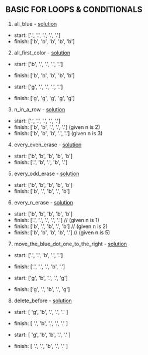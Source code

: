 ## BASIC FOR LOOPS & CONDITIONALS

1. all_blue - [solution](/_solutions/part2/all_blue.js)

  * start:  ['.', '.', '.', '.', '.']
  * finish: ['b', 'b', 'b', 'b', 'b']

2. all_first_color - [solution](/_solutions/part2/all_first_color.js)

  * start:  ['b', '.', '.', '.', '.']
  * finish: ['b', 'b', 'b', 'b', 'b']

  * start:  ['g', '.', '.', '.', '.']
  * finish: ['g', 'g', 'g', 'g', 'g']

3. n_in_a_row - [solution](/_solutions/part2/n_in_a_row.js)

  * start:  ['.', '.', '.', '.', '.']
  * finish: ['b', 'b', '.', '.', '.']  \(given n is 2)
  * finish: ['b', 'b', 'b', '.', '.']  \(given n is 3)

4. every_even_erase - [solution](/_solutions/part2/every_even_erase.js)

  * start:  ['b', 'b', 'b', 'b', 'b']
  * finish: ['.', 'b', '.', 'b', '.']
  
5. every_odd_erase - [solution](/_solutions/part2/every_odd_erase.js)

  * start:  ['b', 'b', 'b', 'b', 'b']
  * finish: ['b', '.', 'b', '.', 'b']
  
6. every_n_erase - [solution](/_solutions/part2/every_n_erase.js)

  * start:  ['b', 'b', 'b', 'b', 'b']
  * finish: ['.', '.', '.', '.', '.'] // (given n is 1)
  * finish: ['b', '.', 'b', '.', 'b'] // (given n is 2)
  * finish: ['b', 'b', 'b', 'b', '.'] // (given n is 5)

7. move_the_blue_dot_one_to_the_right - [solution](/_solutions/part2/move_the_blue_dot_one_to_the_right.js)

  * start:  ['.', '.', 'b', '.', '.']
  * finish: ['.', '.', '.', 'b', '.']
  
  * start:  ['g', 'b', '.', '.', 'g']
  * finish: ['g', '.', 'b', '.', 'g']
  
8. delete_before - [solution](/_solutions/part2/delete_before.js)

  * start:  [ 'g', 'b', '.', '.', '.' ]
  * finish: [ '.', 'b', '.', '.', '.' ]

  * start:  [ 'g', 'b', 'b', '.', '.' ]
  * finish: [ '.', '.', 'b', '.', '.' ]
